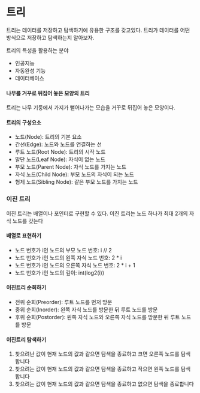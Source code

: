 # 트리

트리는 데이터를 저장하고 탐색하기에 유용한 구조를 갖고있다. 
트리가 데이터를 어떤 방식으로 저장하고 탐색하는지 알아보자.

트리의 특성을 활용하는 분야
- 인공지능
- 자동완성 기능
- 데이터베이스

#### 나무를 거꾸로 뒤집어 놓은 모양의 트리
트리는 나무 기둥에서 가지가 뻗어나가는 모습을 거꾸로 뒤집어 놓은 모양이다.

#### 트리의 구성요소

- 노드(Node): 트리의 기본 요소
- 간선(Edge): 노드와 노드를 연결하는 선
- 루트 노드(Root Node): 트리의 시작 노드
- 말단 노드(Leaf Node): 자식이 없는 노드
- 부모 노드(Parent Node): 자식 노드를 가지는 노드
- 자식 노드(Child Node): 부모 노드의 자식이 되는 노드
- 형제 노드(Sibling Node): 같은 부모 노드를 가지는 노드

### 이진 트리
이진 트리는 배열이나 포인터로 구현할 수 있다.
이진 트리는 노드 하나가 최대 2개의 자식 노드를 갖는다

#### 배열로 표현하기
- 노드 번호가 i인 노드의 부모 노드 번호: i // 2
- 노드 번호가 i인 노드의 왼쪽 자식 노드 번호: 2 * i
- 노드 번호가 i인 노드의 오른쪽 자식 노드 번호: 2 * i + 1
- 노드 번호가 i인 노드의 깊이: int(log2(i))

#### 이진트리 순회하기
- 전위 순회(Preorder): 루트 노드를 먼저 방문
- 중위 순회(Inorder): 왼쪽 자식 노드를 방문한 뒤 루트 노드를 방문
- 후위 순회(Postorder): 왼쪽 자식 노드와 오른쪽 자식 노드를 방문한 뒤 루트 노드를 방문

#### 이진트리 탐색하기
1. 찾으려난 값이 현재 노드의 값과 같으면 탐색을 종료하고 크면 오른쪽 노드를 탐색합니다
2. 찾으려는 값이 현재 노드의 값과 같으면 탐색을 종료하고 작으면 왼쪽 노드를 탐색합니다
3. 찾으려는 값이 현재 노드의 값과 같으면 탐색을 종료하고 없으면 탐색을 종료합니다
